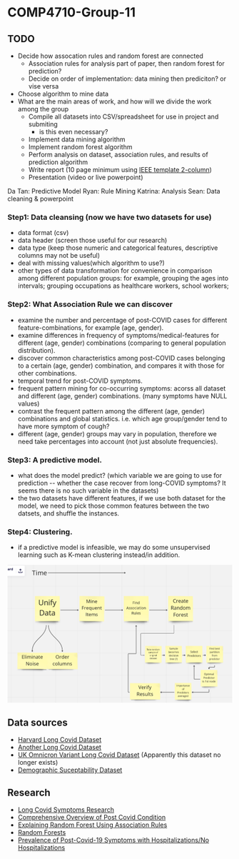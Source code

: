 # COMP4710-Group-11

## TODO
- Decide how assocation rules and random forest are connected
  - Association rules for analysis part of paper, then random forest for prediction?
  - Decide on order of implementation: data mining then prediciton? or vise versa
- Choose algorithm to mine data
- What are the main areas of work, and how will we divide the work among the group
  - Compile all datasets into CSV/spreadsheet for use in project and submiting
    - is this even necessary?
  - Implement data mining algorithm
  - Implement random forest algorithm
  - Perform analysis on dataset, association rules, and results of prediction algorithm
  - Write report (10 page minimum using [IEEE template 2-column](https://www.ieee.org/conferences/publishing/templates.html))
  - Presentation (video or live powerpoint)

Da Tan: Predictive Model
Ryan: Rule Mining
Katrina: Analysis
Sean: Data cleaning & powerpoint

### Step1: Data cleansing (now we have two datasets for use)
- data format (csv)
- data header (screen those useful for our research)
- data type (keep those numeric and categorical features, descriptive columns may not be useful)
- deal with missing values(which algorithm to use?)
- other types of data transformation for convenience in comparison among different population groups: for example, grouping the ages into intervals; grouping occupations as healthcare workers, school workers; 

### Step2: What Association Rule we can discover
- examine the number and percentage of post-COVID cases for different feature-combinations, for example (age, gender).
- examine differences in frequency of symptoms/medical-features for different (age, gender) combinations (comparing to general population distribution).
- discover common characteristics among post-COVID cases belonging to a certain (age, gender) combination, and compares it with those for other combinations.
- temporal trend for post-COVID symptoms.
- frequent pattern mining for co-occurring symptoms: acorss all dataset and different (age, gender) combinations. (many symptoms have NULL values)
- contrast the frequent pattern among the different (age, gender) combinations and global statistics. i.e. which age group/gender tend to have more symptom of cough?
- different (age, gender) groups may vary in population, therefore we need take percentages into account (not just absolute frequencies).

### Step3: A predictive model.
- what does the model predict? (which variable we are going to use for prediction -- whether the case recover from long-COVID symptoms? It seems there is no such variable in the datasets)
- the two datasets have different features, if we use both dataset for the model, we need to pick those common features between the two datsets, and shuffle the instances.

### Step4: Clustering.
- if a predictive model is infeasible, we may do some unsupervised learning such as K-mean clustering instead/in addition.

![General Flowchart](flow.PNG)

## Data sources
- [Harvard Long Covid Dataset](https://dataverse.harvard.edu/dataset.xhtml?persistentId=doi:10.7910/DVN/N5I10C%0b)
- [Another Long Covid Dataset](https://data.humdata.org/dataset/long-covidresearchagenda)
- [UK Omnicron Variant Long Covid Dataset](https://www.ons.gov.uk/peoplepopulationandcommunity/healthandsocialcare/conditionsanddiseases/datasets/selfreportedlongcovidafterinfectionwiththeomicronvariantintheuk%0b) (Apparently this dataset no longer exists)
- [Demographic Suceptability Dataset](https://data.cdc.gov/NCHS/Post-COVID-Conditions/gsea-w83j%0b)
## Research
- [Long Covid Symptoms Research](https://www.ejinme.com/article/S0953-6205(21)00208-9/fulltext)
- [Comprehensive Overview of Post Covid Condition](https://www.cadth.ca/sites/default/files/hs-eh/EH0096%20Long%20COVID%20v.7.0-Final.pdf )
- [Explaining Random Forest Using Association Rules]( https://publikationen.bibliothek.kit.edu/1000117720/62928283)
- [Random Forests](https://www.researchgate.net/publication/323553514_A_Practical_Introduction_to_Random_Forest_for_Genetic_Association_Studies_in_Ecology_and_Evolution )
- [Prevalence of Post-Covid-19 Symptoms with Hospitalizations/No Hospitalizations](https://www.ejinme.com/article/S0953-6205(21)00208-9/fulltext)


